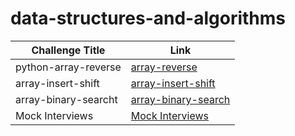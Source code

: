 # data-structures-and-algorithms

|  Challenge Title |  Link |
|------------------|-------|
| python-array-reverse|[array-reverse](pyhon/array-reverse/README.md)|
| array-insert-shift|[array-insert-shift](pyhon/array-insert-shift/README.md)|
| array-binary-searcht|[array-binary-search](pyhon/array-binary-search/README.md)|
| Mock Interviews|[Mock Interviews](pyhon/Mock%20Interviews/README.md)|

